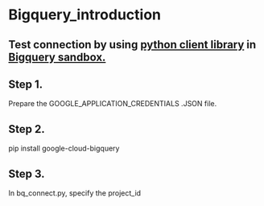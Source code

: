 # Bigquery_introduction

Test connection by using [python client library](https://cloud.google.com/python/docs/reference) in [Bigquery sandbox.](https://github.com/xscapex/Mask_Detection_YOLOv5/blob/main/notebook/iMASK_yoloV5_9000_yolov5s.ipynb) 
---

Step 1.
---

Prepare the GOOGLE_APPLICATION_CREDENTIALS .JSON file.

Step 2.
---

pip install google-cloud-bigquery

Step 3.
---

In bq_connect.py, specify the project_id
